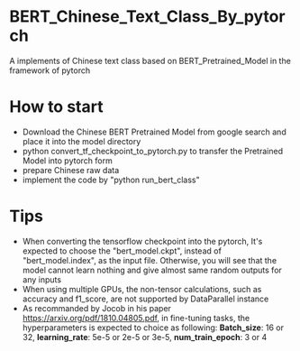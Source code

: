 # BERT_Chinese_Text_Class_By_pytorch
A implements of Chinese text class based on BERT_Pretrained_Model in the framework of pytorch 

# How to start
- Download the Chinese BERT Pretrained Model from google search and place it into the model directory
- python convert_tf_checkpoint_to_pytorch.py to transfer the Pretrained Model into pytorch form 
- prepare Chinese raw data
- implement the code by "python run_bert_class"

# Tips
- When converting the tensorflow checkpoint into the pytorch, It's expected to choose the "bert_model.ckpt", instead of "bert_model.index", as the input file. Otherwise, you will see that the model cannot learn nothing and give almost same random outputs for any inputs
- When using multiple GPUs, the non-tensor calculations, such as accuracy and f1_score, are not supported by DataParallel instance
- As recommanded by Jocob in his paper <url>https://arxiv.org/pdf/1810.04805.pdf<url/>, in fine-tuning tasks, the hyperparameters is expected to choice as following: **Batch_size**: 16 or 32, **learning_rate**: 5e-5 or 2e-5 or 3e-5, **num_train_epoch**: 3 or 4
